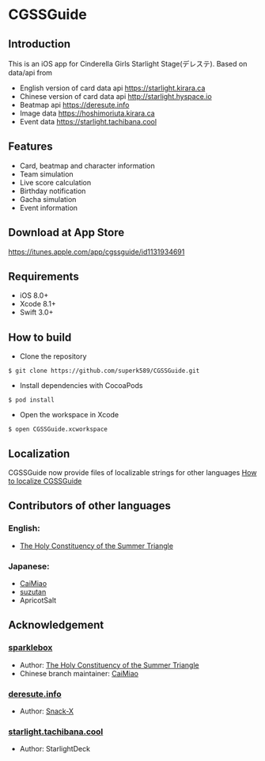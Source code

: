 # CGSSGuide

## Introduction
This is an iOS app for Cinderella Girls Starlight Stage(デレステ). Based on data/api from   
* English version of card data api <https://starlight.kirara.ca>
* Chinese version of card data api <http://starlight.hyspace.io>
* Beatmap api <https://deresute.info>
* Image data <https://hoshimoriuta.kirara.ca>
* Event data <https://starlight.tachibana.cool>

## Features
* Card, beatmap and character information
* Team simulation
* Live score calculation
* Birthday notification
* Gacha simulation
* Event information

## Download at App Store
<https://itunes.apple.com/app/cgssguide/id1131934691>

## Requirements
* iOS 8.0+
* Xcode 8.1+
* Swift 3.0+

## How to build
* Clone the repository
```
$ git clone https://github.com/superk589/CGSSGuide.git
```
* Install dependencies with CocoaPods
```
$ pod install
```
* Open the workspace in Xcode
```
$ open CGSSGuide.xcworkspace
```

## Localization
CGSSGuide now provide files of localizable strings for other languages
[How to localize CGSSGuide](https://github.com/superk589/CGSSGuide/wiki)

## Contributors of other languages
### English:
* [The Holy Constituency of the Summer Triangle](https://github.com/summertriangle-dev)

### Japanese:
* [CaiMiao](https://github.com/CaiMiao)
* [suzutan](https://github.com/suzutan)
* ApricotSalt

## Acknowledgement
### [sparklebox](https://github.com/summertriangle-dev/sparklebox)
* Author: [The Holy Constituency of the Summer Triangle](https://github.com/summertriangle-dev)
* Chinese branch maintainer: [CaiMiao](https://github.com/CaiMiao)  

### [deresute.info](https://deresute.info)
* Author: [Snack-X](https://github.com/Snack-X)

### [starlight.tachibana.cool](https://starlight.tachibana.cool)
* Author: StarlightDeck
